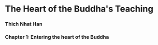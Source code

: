 # The Heart of the Buddha's Teaching
### Thich Nhat Han

### Chapter 1: Entering the heart of the Buddha

<!--stackedit_data:
eyJoaXN0b3J5IjpbLTkyNzY4Mzc2OCwxMzgyMzI1OTY2XX0=
-->